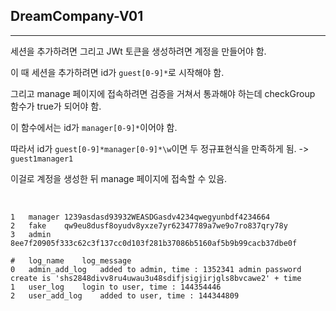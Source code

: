 ## DreamCompany-V01
---

세션을 추가하려면 그리고 JWt 토큰을 생성하려면 계정을 만들어야 함.

이 때 세션을 추가하려면 id가 ```guest[0-9]*```로 시작해야 함.

그리고 manage 페이지에 접속하려면 검증을 거쳐서 통과해야 하는데 checkGroup 함수가 true가 되어야 함.

이 함수에서는 id가 ```manager[0-9]*```이어야 함.

따라서 id가 ```guest[0-9]*manager[0-9]*\w```이면 두 정규표현식을 만족하게 됨. -> ```guest1manager1```

이걸로 계정을 생성한 뒤 manage 페이지에 접속할 수 있음.

<br>

```
1	manager	1239asdasd93932WEASDGasdv4234qwegyunbdf4234664
2	fake	qw9eu8dusf8oyudv8yxze7yr62347789a7we9o7ro837qry78y
3	admin	8ee7f20905f333c62c3f137cc0d103f281b37086b5160af5b9b99cacb37dbe0f

#	log_name	log_message
0	admin_add_log	added to admin, time : 1352341 admin password create is 'shs2848divv8ru4uwau3u48sdifjsigjirjgls8bvcawe2' + time
1	user_log	login to user, time : 144354446
2	user_add_log	added to user, time : 144344809
```
